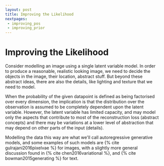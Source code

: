 ```yaml
---
layout: post
title: Improving the Likelihood
nextpages:
 - improving_pos
 - improving_prior
---
```

Improving the Likelihood
========================

Consider modelling an image using a single latent variable model.
In order to produce a reasonable, realistic looking image, we need to decide the objects in the image, their location, abstract stuff.
But beyond these abstract ideas, there are also the details, like lighting and texture that we need to model. 

When the probability of the given datapoint is defined as being factorised over every dimension, the implication is that the distribution over the observation is assumed to be completely dependent upon the latent variable.
However, the latent variable has limited capacity, and may model only the aspects that contribute to most of the reconstruction loss (abstract concepts) and there may be variations at a lower level of abstraction that may depend on other parts of the input (details).

Modelling the data this way are what we'll call autoregressive generative models, and some examples of such models are {% cite gulrajani2016pixelvae %} for images, with a slightly more general discussion found in {% cite chen2016variational %}, and {% cite bowman2015generating %} for text.

